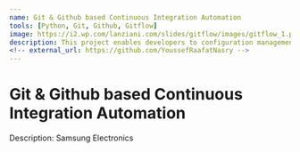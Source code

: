 ```yaml
---
name: Git & Github based Continuous Integration Automation
tools: [Python, Git, Github, Gitflow]
image: https://i2.wp.com/lanziani.com/slides/gitflow/images/gitflow_1.png
description: This project enables developers to configuration management and continuous integration.
<!-- external_url: https://github.com/YoussefRaafatNasry -->
---
```


# Git & Github based Continuous Integration Automation

Description: Samsung Electronics